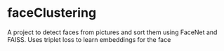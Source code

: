 # faceClustering
A project to detect faces from pictures and sort them using FaceNet and FAISS. Uses triplet loss to learn embeddings for the face
